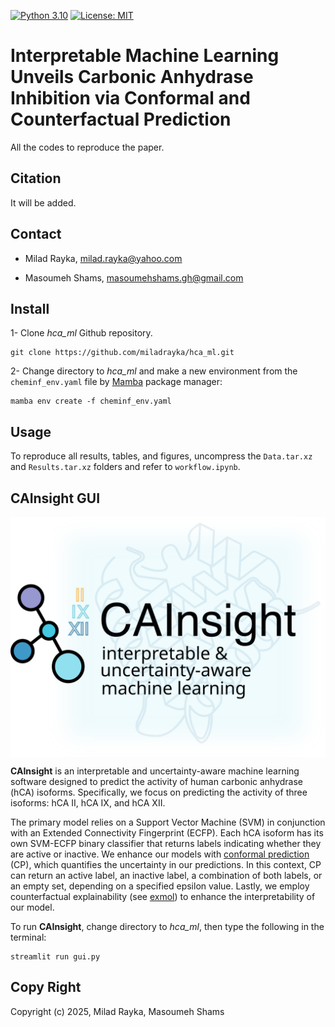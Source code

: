 [![Python 3.10](https://img.shields.io/badge/python-3.10-blue.svg)](https://www.python.org/downloads/release/python-360/)
[![License: MIT](https://img.shields.io/badge/License-MIT-yellow.svg)](https://opensource.org/licenses/MIT)

# Interpretable Machine Learning Unveils Carbonic Anhydrase Inhibition via Conformal and Counterfactual Prediction
All the codes to reproduce the paper.

## Citation
It will be added.

## Contact
- Milad Rayka, milad.rayka@yahoo.com

- Masoumeh Shams, masoumehshams.gh@gmail.com

## Install

1- Clone *hca_ml* Github repository.
```
git clone https://github.com/miladrayka/hca_ml.git
```

2- Change directory to *hca_ml* and make a new environment from the `cheminf_env.yaml` file by [Mamba](https://github.com/conda-forge/miniforge) package manager:
```
mamba env create -f cheminf_env.yaml
```

## Usage
To reproduce all results, tables, and figures, uncompress the `Data.tar.xz` and `Results.tar.xz` folders and refer to `workflow.ipynb`.

## CAInsight GUI

<img src="https://github.com/miladrayka/hca_ml/blob/main/Logo.png" alt="drawing" width="600" style="display: block; margin: auto;"/>

**CAInsight** is an interpretable and uncertainty-aware machine learning software designed to predict the activity of human carbonic anhydrase (hCA) isoforms. Specifically, we focus on predicting the activity of three isoforms: hCA II, hCA IX, and hCA XII. 

The primary model relies on a Support Vector Machine (SVM) in conjunction with an Extended Connectivity Fingerprint (ECFP). Each hCA isoform has its own SVM-ECFP binary classifier that returns labels indicating whether they are active or inactive. 
We enhance our models with [conformal prediction](https://pubs.acs.org/doi/abs/10.1021/ci5001168) (CP), which quantifies the uncertainty in our predictions. In this context, CP can return an active label, an inactive label, a combination of both labels, or an empty set, depending on a specified epsilon value. Lastly, we employ counterfactual explainability (see [exmol](https://github.com/ur-whitelab/exmol)) to enhance the interpretability of our model.

To run **CAInsight**, change directory to *hca_ml*, then type the following in the terminal:
```
streamlit run gui.py
```

## Copy Right
Copyright (c) 2025, Milad Rayka, Masoumeh Shams
